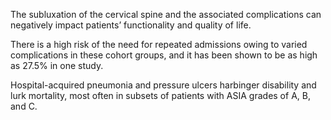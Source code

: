The subluxation of the cervical spine and the associated complications can negatively impact patients’ functionality and quality of life.

There is a high risk of the need for repeated admissions owing to varied complications in these cohort groups, and it has been shown to be as high as 27.5% in one study.

Hospital-acquired pneumonia and pressure ulcers harbinger disability and lurk mortality, most often in subsets of patients with ASIA grades of A, B, and C.
